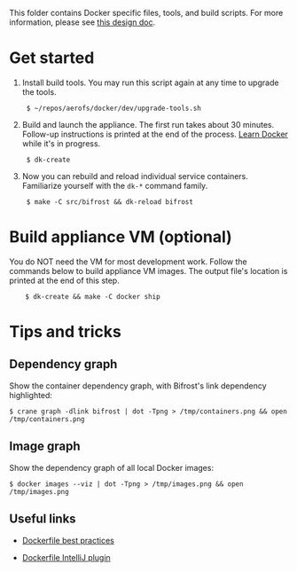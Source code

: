 This folder contains Docker specific files, tools, and build scripts. For more 
information, please see [this design doc](../docs/design/docker.html).

# Get started

1. Install build tools. You may run this script again at any time to upgrade the tools.

        $ ~/repos/aerofs/docker/dev/upgrade-tools.sh
   
2. Build and launch the appliance. The first run takes about 30 minutes. Follow-up instructions
is printed at the end of the process. [Learn Docker](https://docs.docker.com/userguide/) while
it's in progress.

        $ dk-create

4. Now you can rebuild and reload individual service containers. Familiarize yourself with the
`dk-*` command family.

        $ make -C src/bifrost && dk-reload bifrost

# Build appliance VM (optional)

You do NOT need the VM for most development work. Follow the commands below to build appliance
VM images. The output file's location is printed at the end of this step.

        $ dk-create && make -C docker ship


# Tips and tricks

## Dependency graph

Show the container dependency graph, with Bifrost's link dependency highlighted:

    $ crane graph -dlink bifrost | dot -Tpng > /tmp/containers.png && open /tmp/containers.png
    
## Image graph

Show the dependency graph of all local Docker images:

    $ docker images --viz | dot -Tpng > /tmp/images.png && open /tmp/images.png

## Useful links

- [Dockerfile best practices](https://docs.docker.com/articles/dockerfile_best-practices/)

- [Dockerfile IntelliJ plugin](https://github.com/masgari/docker-intellij-idea)
